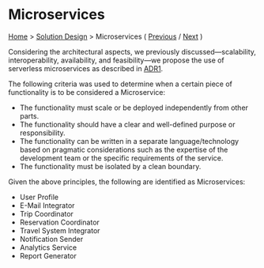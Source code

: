 # Microservices

[Home](../README.md) > [Solution Design](../README.md#solution-design) > Microservices ( [Previous](./3-architecture.md) / [Next](./5-event-broker.md) )

Considering the architectural aspects, we previously discussed—scalability, interoperability, availability, and feasibility—we propose the use of serverless microservices as described in [ADR1](../4-decision-records/adr1-use-event-driven-serverless-microservice-architecture.md).

The following criteria was used to determine when a certain piece of functionality is to be considered a Microservice:

* The functionality must scale or be deployed independently from other parts.
* The functionality should have a clear and well-defined purpose or responsibility.
* The functionality can be written in a separate language/technology based on pragmatic considerations such as the expertise of the development team or the specific requirements of the service.
* The functionality must be isolated by a clean boundary.

Given the above principles, the following are identified as Microservices:

* User Profile
* E-Mail Integrator
* Trip Coordinator
* Reservation Coordinator
* Travel System Integrator
* Notification Sender
* Analytics Service
* Report Generator
